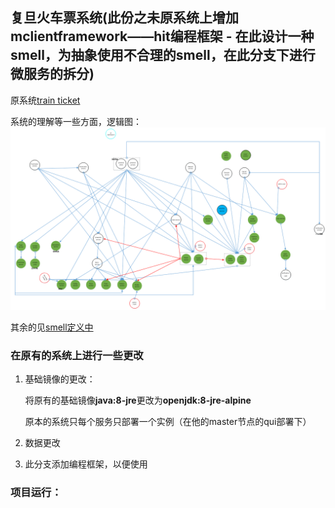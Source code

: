 ## 复旦火车票系统(此份之未原系统上增加 mclientframework——hit编程框架  - 在此设计一种smell，为抽象使用不合理的smell，在此分支下进行微服务的拆分)
原系统[train ticket](https://github.com/FudanSELab/train-ticket)

系统的理解等一些方面，逻辑图：
![](./image/luoji.png)

其余的见[smell定义中](http//60.205.188.102:8080/issue/MCS-87)
### 在原有的系统上进行一些更改



1. 基础镜像的更改：

   将原有的基础镜像**java:8-jre**更改为**openjdk:8-jre-alpine**

   原本的系统只每个服务只部署一个实例（在他的master节点的qui部署下）

2. 数据更改
3. 此分支添加编程框架，以便使用

### 项目运行：